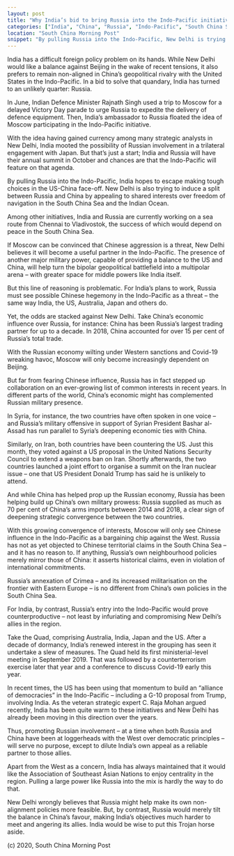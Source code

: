 ```yaml
---
layout: post
title: "Why India’s bid to bring Russia into the Indo-Pacific initiative is unwise"
categories: ["India", "China", "Russia", "Indo-Pacific", "South China Sea"]
location: "South China Morning Post"
snippet: "By pulling Russia into the Indo-Pacific, New Delhi is trying to induce a split between Russia and China by appealing to shared interests over freedom of navigation in the South China Sea and the Indian Ocean. If Moscow can be convinced that Chinese aggression is a threat, New Delhi believes it will become a useful partner in the Indo-Pacific. The presence of another major military power, capable of providing a balance to the US and China, will help turn the bipolar geopolitical battlefield into a multipolar arena – with greater space for middle powers like India itself. But this line of reasoning is problematic. (Published in South China Morning Post)"
---
```


India has a difficult foreign policy problem on its hands. While New Delhi would like a balance against Beijing in the wake of recent tensions, it also prefers to remain non-aligned in China’s geopolitical rivalry with the United States in the Indo-Pacific. In a bid to solve that quandary, India has turned to an unlikely quarter: Russia. 

In June, Indian Defence Minister Rajnath Singh used a trip to Moscow for a delayed Victory Day parade to urge Russia to expedite the delivery of defence equipment. Then, India’s ambassador to Russia floated the idea of Moscow participating in the Indo-Pacific initiative.

With the idea having gained currency among many strategic analysts in New Delhi, India mooted the possibility of Russian involvement in a trilateral engagement with Japan. But that’s just a start; India and Russia will have their annual summit in October and chances are that the Indo-Pacific will feature on that agenda.

By pulling Russia into the Indo-Pacific, India hopes to escape making tough choices in the US-China face-off. New Delhi is also trying to induce a split between Russia and China by appealing to shared interests over freedom of navigation in the South China Sea and the Indian Ocean.

Among other initiatives, India and Russia are currently working on a sea route from Chennai to Vladivostok, the success of which would depend on peace in the South China Sea.

If Moscow can be convinced that Chinese aggression is a threat, New Delhi believes it will become a useful partner in the Indo-Pacific. The presence of another major military power, capable of providing a balance to the US and China, will help turn the bipolar geopolitical battlefield into a multipolar arena – with greater space for middle powers like India itself.

But this line of reasoning is problematic. For India’s plans to work, Russia must see possible Chinese hegemony in the Indo-Pacific as a threat – the same way India, the US, Australia, Japan and others do.

Yet, the odds are stacked against New Delhi. Take China’s economic influence over Russia, for instance: China has been Russia’s largest trading partner for up to a decade. In 2018, China accounted for over 15 per cent of Russia’s total trade.

With the Russian economy wilting under Western sanctions and Covid-19 wreaking havoc, Moscow will only become increasingly dependent on Beijing.

But far from fearing Chinese influence, Russia has in fact stepped up collaboration on an ever-growing list of common interests in recent years. In different parts of the world, China’s economic might has complemented Russian military presence.

In Syria, for instance, the two countries have often spoken in one voice – and Russia’s military offensive in support of Syrian President Bashar al-Assad has run parallel to Syria’s deepening economic ties with China.

Similarly, on Iran, both countries have been countering the US. Just this month, they voted against a US proposal in the United Nations Security Council to extend a weapons ban on Iran. Shortly afterwards, the two countries launched a joint effort to organise a summit on the Iran nuclear issue – one that US President Donald Trump has said he is unlikely to attend.

And while China has helped prop up the Russian economy, Russia has been helping build up China’s own military prowess: Russia supplied as much as 70 per cent of China’s arms imports between 2014 and 2018, a clear sign of deepening strategic convergence between the two countries.

With this growing convergence of interests, Moscow will only see Chinese influence in the Indo-Pacific as a bargaining chip against the West. Russia has not as yet objected to Chinese territorial claims in the South China Sea – and it has no reason to. If anything, Russia’s own neighbourhood policies merely mirror those of China: it asserts historical claims, even in violation of international commitments.

Russia’s annexation of Crimea – and its increased militarisation on the frontier with Eastern Europe – is no different from China’s own policies in the South China Sea.

For India, by contrast, Russia’s entry into the Indo-Pacific would prove counterproductive – not least by infuriating and compromising New Delhi’s allies in the region.

Take the Quad, comprising Australia, India, Japan and the US. After a decade of dormancy, India’s renewed interest in the grouping has seen it undertake a slew of measures. The Quad held its first ministerial-level meeting in September 2019. That was followed by a counterterrorism exercise later that year and a conference to discuss Covid-19 early this year.

In recent times, the US has been using that momentum to build an “alliance of democracies” in the Indo-Pacific – including a G-10 proposal from Trump, involving India. As the veteran strategic expert C. Raja Mohan argued recently, India has been quite warm to these initiatives and New Delhi has already been moving in this direction over the years.

Thus, promoting Russian involvement – at a time when both Russia and China have been at loggerheads with the West over democratic principles – will serve no purpose, except to dilute India’s own appeal as a reliable partner to those allies.

Apart from the West as a concern, India has always maintained that it would like the Association of Southeast Asian Nations to enjoy centrality in the region. Pulling a large power like Russia into the mix is hardly the way to do that.

New Delhi wrongly believes that Russia might help make its own non-alignment policies more feasible. But, by contrast, Russia would merely tilt the balance in China’s favour, making India’s objectives much harder to meet and angering its allies. India would be wise to put this Trojan horse aside.

(c) 2020, South China Morning Post
